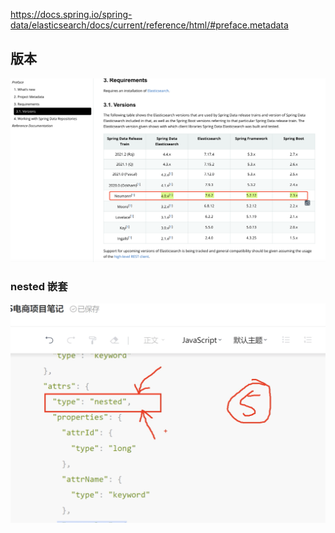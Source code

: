 

https://docs.spring.io/spring-data/elasticsearch/docs/current/reference/html/#preface.metadata



## 版本

![image-20220811190055442](images/image-20220811190055442.png)



### nested 嵌套

![image-20220811192629820](images/image-20220811192629820.png)